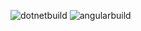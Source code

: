 ![dotnetbuild](https://github.com/Gulyeh/Vision/actions/workflows/dotnet.yml/badge.svg)
![angularbuild](https://github.com/Gulyeh/Vision/actions/workflows/node.js.yml/badge.svg)
